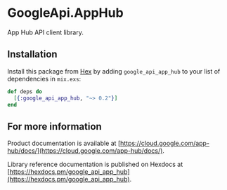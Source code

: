 # GoogleApi.AppHub

App Hub API client library.



## Installation

Install this package from [Hex](https://hex.pm) by adding
`google_api_app_hub` to your list of dependencies in `mix.exs`:

```elixir
def deps do
  [{:google_api_app_hub, "~> 0.2"}]
end
```

## For more information

Product documentation is available at [https://cloud.google.com/app-hub/docs/](https://cloud.google.com/app-hub/docs/).

Library reference documentation is published on Hexdocs at
[https://hexdocs.pm/google_api_app_hub](https://hexdocs.pm/google_api_app_hub).

